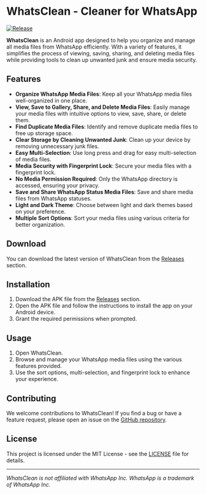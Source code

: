 # WhatsClean - Cleaner for WhatsApp

[![Release](https://img.shields.io/github/v/release/yourusername/whatsclean)](https://github.com/yourusername/whatsclean/releases)

**WhatsClean** is an Android app designed to help you organize and manage all media files from WhatsApp efficiently. With a variety of features, it simplifies the process of viewing, saving, sharing, and deleting media files while providing tools to clean up unwanted junk and ensure media security.

## Features

- **Organize WhatsApp Media Files**: Keep all your WhatsApp media files well-organized in one place.
- **View, Save to Gallery, Share, and Delete Media Files**: Easily manage your media files with intuitive options to view, save, share, or delete them.
- **Find Duplicate Media Files**: Identify and remove duplicate media files to free up storage space.
- **Clear Storage by Cleaning Unwanted Junk**: Clean up your device by removing unnecessary junk files.
- **Easy Multi-Selection**: Use long press and drag for easy multi-selection of media files.
- **Media Security with Fingerprint Lock**: Secure your media files with a fingerprint lock.
- **No Media Permission Required**: Only the WhatsApp directory is accessed, ensuring your privacy.
- **Save and Share WhatsApp Status Media Files**: Save and share media files from WhatsApp statuses.
- **Light and Dark Theme**: Choose between light and dark themes based on your preference.
- **Multiple Sort Options**: Sort your media files using various criteria for better organization.

## Download

You can download the latest version of WhatsClean from the [Releases](https://github.com/sachinkumar53/whatsclean/releases) section.

## Installation

1. Download the APK file from the [Releases](https://github.com/yourusername/whatsclean/releases) section.
2. Open the APK file and follow the instructions to install the app on your Android device.
3. Grant the required permissions when prompted.

## Usage

1. Open WhatsClean.
2. Browse and manage your WhatsApp media files using the various features provided.
3. Use the sort options, multi-selection, and fingerprint lock to enhance your experience.

## Contributing

We welcome contributions to WhatsClean! If you find a bug or have a feature request, please open an issue on the [GitHub repository](https://github.com/yourusername/whatsclean).

## License

This project is licensed under the MIT License - see the [LICENSE](LICENSE) file for details.

---

*WhatsClean is not affiliated with WhatsApp Inc. WhatsApp is a trademark of WhatsApp Inc.*
